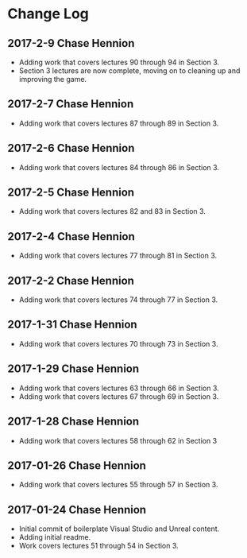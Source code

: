 # Change Log

## 2017-2-9 Chase Hennion

* Adding work that covers lectures 90 through 94 in Section 3.
* Section 3 lectures are now complete, moving on to cleaning up and improving the game.

## 2017-2-7 Chase Hennion

* Adding work that covers lectures 87 through 89 in Section 3.

## 2017-2-6 Chase Hennion

* Adding work that covers lectures 84 through 86 in Section 3.

## 2017-2-5 Chase Hennion

* Adding work that covers lectures 82 and 83 in Section 3.

## 2017-2-4 Chase Hennion

* Adding work that covers lectures 77 through 81 in Section 3.

## 2017-2-2 Chase Hennion

* Adding work that covers lectures 74 through 77 in Section 3.

## 2017-1-31 Chase Hennion

* Adding work that covers lectures 70 through 73 in Section 3.

## 2017-1-29 Chase Hennion

* Adding work that covers lectures 63 through 66 in Section 3.
* Adding work that covers lectures 67 through 69 in Section 3.

## 2017-1-28 Chase Hennion

* Adding work that covers lectures 58 through 62 in Section 3

## 2017-01-26 Chase Hennion

* Adding work that covers lectures 55 through 57 in Section 3.

## 2017-01-24 Chase Hennion

* Initial commit of boilerplate Visual Studio and Unreal content.
* Adding initial readme.
* Work covers lectures 51 through 54 in Section 3.
